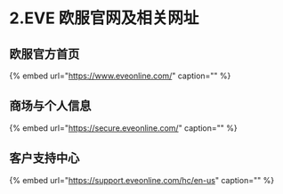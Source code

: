 # 2.EVE 欧服官网及相关网址

## 欧服官方首页

{% embed url="https://www.eveonline.com/" caption="" %}

## 商场与个人信息

{% embed url="https://secure.eveonline.com/" caption="" %}

## 客户支持中心

{% embed url="https://support.eveonline.com/hc/en-us" caption="" %}

